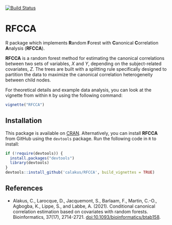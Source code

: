 [![Build Status](https://api.travis-ci.com/calakus/RFCCA.svg?branch=master)](https://api.travis-ci.com/calakus/RFCCA.svg?branch=master)

# RFCCA
R package which implements **R**andom **F**orest with **C**anonical **C**orrelation **A**nalysis (**RFCCA**).

**RFCCA** is a random forest method for estimating the canonical correlations between two sets of variables, *X* and *Y*, depending on 
the subject-related covariates, *Z*. The trees are built with a splitting rule specifically designed to partition the data to maximize 
the canonical correlation heterogeneity between child nodes.

For theoretical details and example data analysis, you can look at the vignette from within `R` by using the following command:

```R
vignette("RFCCA")
```

## Installation
This package is available on [CRAN](https://CRAN.R-project.org/package=RFCCA). Alternatively, you can install **RFCCA** from GitHub using the `devtools` package. Run the following code in `R` to install:

```R
if (!require(devtools)) {
  install.packages("devtools")
  library(devtools)
}
devtools::install_github('calakus/RFCCA', build_vignettes = TRUE)
```   
## References

- Alakus, C., Larocque, D., Jacquemont, S., Barlaam, F., Martin, C.-O., Agbogba, K., Lippe, S., and Labbe, A. (2021). Conditional canonical correlation estimation based on covariates with random forests. Bioinformatics, 37(17), 2714-2721. [doi:10.1093/bioinformatics/btab158](https://doi.org/10.1093/bioinformatics/btab158).
